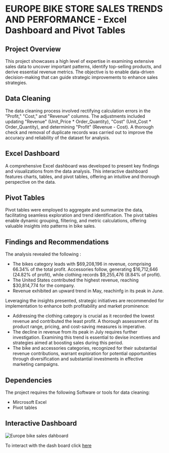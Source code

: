# EUROPE BIKE STORE SALES TRENDS AND PERFORMANCE - Excel Dashboard and Pivot Tables
## Project Overview
This project showcases a high level of expertise in examining extensive sales data to uncover important patterns, identify top-selling products, and derive essential revenue metrics. The objective is to enable data-driven decision-making that can guide strategic improvements to enhance sales strategies.

## Data Cleaning 
The data cleaning process involved rectifying calculation errors in the "Profit," "Cost," and "Revenue" columns. The adjustments included updating "Revenue" (Unit_Price * Order_Quantity), "Cost" (Unit_Cost * Order_Quantity), and determining "Profit" (Revenue - Cost). A thorough check and removal of duplicate records was carried out to improve the accuracy and reliability of the dataset for analysis.

## Excel Dashboard
A comprehensive Excel dashboard was developed to present key findings and visualizations from the data analysis. This interactive dashboard features charts, tables, and pivot tables, offering an intuitive and thorough perspective on the data.

## Pivot Tables
Pivot tables were employed to aggregate and summarize the data, facilitating seamless exploration and trend identification. The pivot tables enable dynamic grouping, filtering, and metric calculations, offering valuable insights into patterns in bike sales.

## Findings and Recommendations
The analysis revealed the following :
- The bikes category leads with $69,208,196 in revenue, comprising 66.34% of the total profit. Accessories follow, generating $16,712,646 (24.82% of profit), while clothing records $9,255,476 (8.84% of profit).
- The United States contributed the highest revenue, reaching $30,814,774 for the company.
- Revenue exhibited an upward trend in May, reachinfg in its peak in June.

Leveraging the insights presented, strategic initiatives are recommended for implementation to enhance both profitability and market prominence:
- Addressing the clothing category is crucial as it recorded the lowest revenue and contributed the least profit. A thorough assessment of its product range, pricing, and cost-saving measures is imperative.
- The decline in revenue from its peak in July requires further investigation. Examining this trend is essential to devise incentives and strategies aimed at boosting sales during this period.
- The bike and accessories categories, recognized for their substantial revenue contributions, warrant exploration for potential opportunities through diversification and substantial investments in effective marketing campaigns.

## Dependencies
The project requires the following Software or tools for data cleaning:
- Mircrosoft Excel
- Pivot tables

## Interactive Dashboard
![Europe bike sales dahboard](https://github.com/Motade/Motade-Europe_Bike_Sales/assets/114887240/1be177f3-fbfd-428b-a219-d74dcbc78443)

To interact with the dash board click [here](https://motray-my.sharepoint.com/:x:/g/personal/motray_motray_onmicrosoft_com/EeW93fjjzhVGmbY0K4ijwhMBXWjdapzf0OYaaro_5bziCQ?e=fIRCE6&nav=MTVfe0U0RDI2RTdELUY5OTQtNDUyOS04MzRELTJEMEYzNEMzQUE2Q30)


